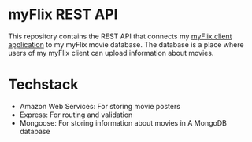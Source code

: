 # myFlix REST API

This repository contains the REST API that connects my [myFlix client application](https://oles-myflix.netlify.app) to my myFlix movie database. The database is a place where users of my myFlix client can upload information about movies.

# Techstack

- Amazon Web Services: For storing movie posters
- Express: For routing and validation
- Mongoose: For storing information about movies in A MongoDB database

